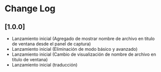 # Change Log
## [1.0.0]
- Lanzamiento inicial (Agregado de mostrar nombre de archivo en titulo de ventana desde el panel de captura)
- Lanzamiento inicial (Eliminación de modo básico y avanzado)
- Lanzamiento inicial (Cambio de visualización de nombre de archivo en titulo de ventana)
- Lanzamiento inicial (traducción)
